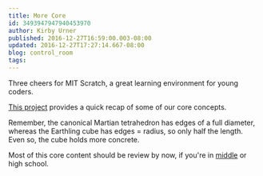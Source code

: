 ```yaml
---
title: More Core
id: 3493947947940453970
author: Kirby Urner
published: 2016-12-27T16:59:00.003-08:00
updated: 2016-12-27T17:27:14.667-08:00
blog: control_room
tags: 
---
```


Three cheers for MIT Scratch, a great learning environment for young coders.

[This project](https://scratch.mit.edu/projects/138035016/) provides a quick recap of some of our core concepts.

Remember, the canonical Martian tetrahedron has edges of a full diameter, whereas the Earthling cube has edges = radius, so only half the length.  Even so, the cube holds more concrete.

Most of this core content should be review by now, if you're in [middle](http://4dsolutions.net/ocn/winterhaven/section3.html) or high school.